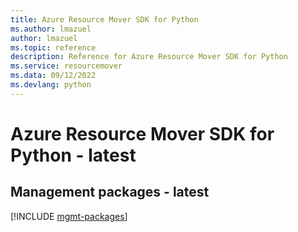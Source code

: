 ```yaml
---
title: Azure Resource Mover SDK for Python
ms.author: lmazuel
author: lmazuel
ms.topic: reference
description: Reference for Azure Resource Mover SDK for Python
ms.service: resourcemover
ms.data: 09/12/2022
ms.devlang: python
---
```

# Azure Resource Mover SDK for Python - latest

## Management packages - latest
[!INCLUDE [mgmt-packages](resource-mover-mgmt-index.md)]